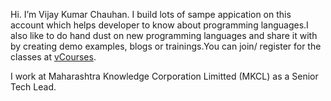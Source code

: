 Hi. I’m Vijay Kumar Chauhan. I build lots of sampe appication on this account which helps developer to know about programming languages.I also like to do hand dust on new programming languages and share it with by creating demo examples, blogs or trainings.You can join/ register for the classes at [vCourses](http://vcourses.vihota.com).

I work at Maharashtra Knowledge Corporation Limitted (MKCL) as a Senior Tech Lead. 
